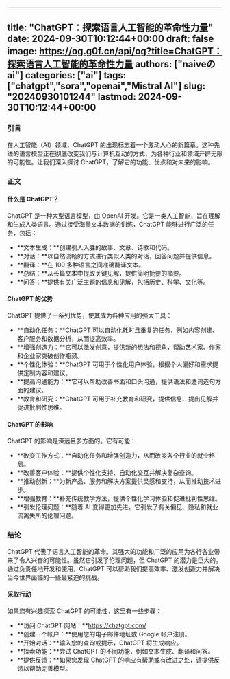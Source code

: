 
---
title: "ChatGPT：探索语言人工智能的革命性力量"
date: 2024-09-30T10:12:44+00:00
draft: false
image: https://og.g0f.cn/api/og?title=ChatGPT：探索语言人工智能的革命性力量
authors: ["naiveのai"]
categories: ["ai"]
tags: ["chatgpt","sora","openai","Mistral AI"]
slug: "20240930101244"
lastmod: 2024-09-30T10:12:44+00:00
---
### 引言

在人工智能（AI）领域，ChatGPT 的出现标志着一个激动人心的新篇章。这种先进的语言模型正在彻底改变我们与计算机互动的方式，为各种行业和领域开辟无限的可能性。让我们深入探讨 ChatGPT，了解它的功能、优点和对未来的影响。

### 正文

#### 什么是 ChatGPT？

ChatGPT 是一种大型语言模型，由 OpenAI 开发。它是一类人工智能，旨在理解和生成人类语言。通过接受海量文本数据的训练，ChatGPT 能够进行广泛的任务，包括：

* **文本生成：**创建引人入胜的故事、文章、诗歌和代码。
* **对话：**以自然流畅的方式进行类似人类的对话，回答问题并提供信息。
* **翻译：**在 100 多种语言之间准确翻译文本。
* **总结：**从长篇文本中提取关键见解，提供简明扼要的摘要。
* **问答：**提供有关广泛主题的信息和见解，包括历史、科学、文化等。

#### ChatGPT 的优势

ChatGPT 提供了一系列优势，使其成为各种应用的强大工具：

* **自动化任务：**ChatGPT 可以自动化耗时且重复的任务，例如内容创建、客户服务和数据分析，从而提高效率。
* **增强创造力：**它可以激发创意，提供新的想法和视角，帮助艺术家、作家和企业家突破创作瓶颈。
* **个性化体验：**ChatGPT 可用于个性化用户体验，根据个人偏好和需求提供定制内容和建议。
* **提高沟通能力：**它可以帮助改善书面和口头沟通，提供语法和遣词造句方面的建议。
* **教育和研究：**ChatGPT 可用于补充教育和研究，提供信息、提出见解并促进批判性思维。

#### ChatGPT 的影响

ChatGPT 的影响是深远且多方面的。它有可能：

* **改变工作方式：**自动化任务和增强创造力，从而改变各个行业的就业格局。
* **改善客户体验：**提供个性化支持、自动化交互并解决复杂查询。
* **推动创新：**为新产品、服务和解决方案提供灵感和支持，从而推动技术进步。
* **增强教育：**补充传统教学方法，提供个性化学习体验和促进批判性思维。
* **引发伦理问题：**随着 AI 变得更加先进，它引发了有关偏见、隐私和就业流离失所的伦理问题。

### 结论

ChatGPT 代表了语言人工智能的革命。其强大的功能和广泛的应用为各行各业带来了令人兴奋的可能性。虽然它引发了伦理问题，但 ChatGPT 的潜力是巨大的。通过负责任地开发和使用，ChatGPT 可以帮助我们提高效率、激发创造力并解决当今世界面临的一些最紧迫的挑战。

#### 采取行动

如果您有兴趣探索 ChatGPT 的可能性，这里有一些步骤：

* **访问 ChatGPT 网站：**https://chatgpt.com/
* **创建一个帐户：**使用您的电子邮件地址或 Google 帐户注册。
* **开始对话：**输入您的查询或提示，ChatGPT 将生成响应。
* **探索功能：**尝试 ChatGPT 的不同功能，例如文本生成、翻译和问答。
* **提供反馈：**如果您发现 ChatGPT 的响应有帮助或有改进之处，请提供反馈以帮助完善模型。
